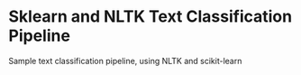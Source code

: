 # Sklearn and NLTK Text Classification Pipeline

Sample text classification pipeline, using NLTK and scikit-learn